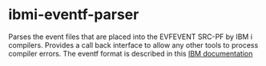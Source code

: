 # ibmi-eventf-parser
Parses the event files that are placed into the EVFEVENT SRC-PF by IBM i compilers.  Provides a call back interface to allow any other tools to process compiler errors.
The eventf format is described in this [IBM documentation](https://www.ibm.com/docs/en/rdfi/9.6.0?topic=reference-events-file-format)
